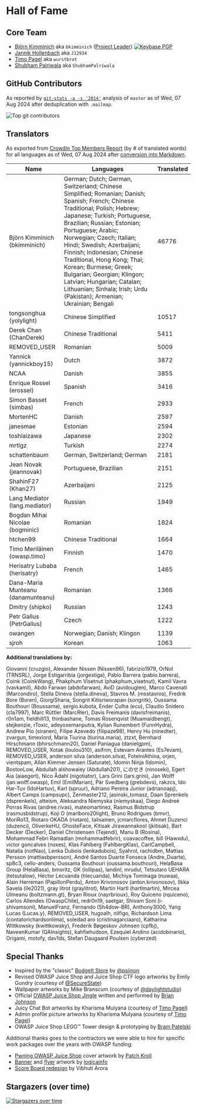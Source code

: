 # Hall of Fame

## Core Team

- [Björn Kimminich](https://github.com/bkimminich) aka `bkimminich`
  ([Project Leader](https://www.owasp.org/index.php/Projects/Project_Leader_Responsibilities))
  [![Keybase PGP](https://img.shields.io/keybase/pgp/bkimminich)](https://keybase.io/bkimminich)
- [Jannik Hollenbach](https://github.com/J12934) aka `J12934`
- [Timo Pagel](https://github.com/wurstbrot) aka `wurstbrot`
- [Shubham Palriwala](https://github.com/ShubhamPalriwala) aka `ShubhamPalriwala`

## GitHub Contributors

As reported by [`git-stats -a -s '2014'`](https://www.npmjs.com/package/git-stats) analysis of `master` as of Wed, 07 Aug
2024 after deduplication with `.mailmap`.

![Top git contributors](screenshots/git-stats.png)

## Translators

As exported from
[CrowdIn Top Members Report](https://crowdin.com/project/owasp-juice-shop/reports/top-members)
(by # of translated words) for all languages as of Wed, 07 Aug
2024 after [conversion into Markdown](https://thisdavej.com/copy-table-in-excel-and-paste-as-a-markdown-table/).

| Name                               | Languages                                                                                                                                                                                                                                                                                                                                                                                                                                                                                        | Translated |
|------------------------------------|--------------------------------------------------------------------------------------------------------------------------------------------------------------------------------------------------------------------------------------------------------------------------------------------------------------------------------------------------------------------------------------------------------------------------------------------------------------------------------------------------|------------|
| Björn Kimminich (bkimminich)       | German; Dutch; German, Switzerland; Chinese Simplified; Romanian; Danish; Spanish; French; Chinese Traditional; Polish; Hebrew; Japanese; Turkish; Portuguese, Brazilian; Russian; Estonian; Portuguese; Arabic; Norwegian; Czech; Italian; Hindi; Swedish; Azerbaijani; Finnish; Indonesian; Chinese Traditional, Hong Kong; Thai; Korean; Burmese; Greek; Bulgarian; Georgian; Klingon; Latvian; Hungarian; Catalan; Lithuanian; Sinhala; Irish; Urdu (Pakistan); Armenian; Ukrainian; Bengali | 46776      |
| tongsonghua (yolylight)            | Chinese Simplified                                                                                                                                                                                                                                                                                                                                                                                                                                                                               | 10517      |
| Derek Chan (ChanDerek)             | Chinese Traditional                                                                                                                                                                                                                                                                                                                                                                                                                                                                              | 5411       |
| REMOVED_USER                       | Romanian                                                                                                                                                                                                                                                                                                                                                                                                                                                                                         | 5009       |
| Yannick (yannickboy15)             | Dutch                                                                                                                                                                                                                                                                                                                                                                                                                                                                                            | 3872       |
| NCAA                               | Danish                                                                                                                                                                                                                                                                                                                                                                                                                                                                                           | 3855       |
| Enrique Rossel (erossel)           | Spanish                                                                                                                                                                                                                                                                                                                                                                                                                                                                                          | 3416       |
| Simon Basset (simbas)              | French                                                                                                                                                                                                                                                                                                                                                                                                                                                                                           | 2933       |
| MortenHC                           | Danish                                                                                                                                                                                                                                                                                                                                                                                                                                                                                           | 2597       |
| janesmae                           | Estonian                                                                                                                                                                                                                                                                                                                                                                                                                                                                                         | 2594       |
| toshiaizawa                        | Japanese                                                                                                                                                                                                                                                                                                                                                                                                                                                                                         | 2302       |
| mrtlgz                             | Turkish                                                                                                                                                                                                                                                                                                                                                                                                                                                                                          | 2274       |
| schattenbaum                       | German, Switzerland; German                                                                                                                                                                                                                                                                                                                                                                                                                                                                      | 2181       |
| Jean Novak (jeannovak)             | Portuguese, Brazilian                                                                                                                                                                                                                                                                                                                                                                                                                                                                            | 2151       |
| ShahinF27 (Khan27)                 | Azerbaijani                                                                                                                                                                                                                                                                                                                                                                                                                                                                                      | 2125       |
| Lang Mediator (lang.mediator)      | Russian                                                                                                                                                                                                                                                                                                                                                                                                                                                                                          | 1949       |
| Bogdan Mihai Nicolae (bogminic)    | Romanian                                                                                                                                                                                                                                                                                                                                                                                                                                                                                         | 1824       |
| htchen99                           | Chinese Traditional                                                                                                                                                                                                                                                                                                                                                                                                                                                                              | 1664       |
| Timo Meriläinen (owasp.timo)       | Finnish                                                                                                                                                                                                                                                                                                                                                                                                                                                                                          | 1470       |
| Herisatry Lubaba (herisatry)       | French                                                                                                                                                                                                                                                                                                                                                                                                                                                                                           | 1465       |
| Dana-Maria Munteanu (danamunteanu) | Romanian                                                                                                                                                                                                                                                                                                                                                                                                                                                                                         | 1366       |
| Dmitry (shipko)                    | Russian                                                                                                                                                                                                                                                                                                                                                                                                                                                                                          | 1243       |
| Petr Gallus (PetrGallus)           | Czech                                                                                                                                                                                                                                                                                                                                                                                                                                                                                            | 1222       |
| owangen                            | Norwegian; Danish; Klingon                                                                                                                                                                                                                                                                                                                                                                                                                                                                       | 1139       |
| sjroh                              | Korean                                                                                                                                                                                                                                                                                                                                                                                                                                                                                           | 1063       |

**Additional translations by:**

Giovanni (cruzgio), Alexander Nissen (Nissen96), fabrizio1979, OrNol (TRNSRL), Jorge Estigarribia (jorgestiga), Pablo Barrera (pablo.barrera), Coink (CoinkWang), Phakphum Visetnut (phakphum_visetnut), Kamil Vavra (vavkamil), Abdo Farwan (abdofarwan), AviD (avidouglen), Marco Cavenati (Marcondiro), Stella Dineva (stella.dineva), Stavros M. (msstavros), Fredrik Bore (Boren), GiorgiSharia, Songrit Kitisriworapan (songritk), Oussama Bouthouri (Boussama), sergio.kubota, Ender Çulha (ecu), Claudio Snidero (cla7997), Marc Rüttler (MarcRler), Davis Freimanis (davisfreimanis), r0n1am, fieldhill13, thinbashane, Tomas Rosenqvist (Muamaidbengt), stejkenzie, rToxic, adeyosemanputra, Kylian Runembert (FunnHydra), Andrew Pio (siranen), Filipe Azevedo (filipaze98), Henry Hu (ninedter), zvargun, timexlord, Maria Tiurina (tiurina.maria), ztzxt, Bernhard Hirschmann (bhirschmann20), Daniel Paniagua (danielgpm), REMOVED_USER, Xotak (loulou310), asifnm, Estevam Arantes (Es7evam), REMOVED_USER, anderson silva (anderson.silva), FoteiniAthina, orjen, vientspam, Allan Kimmer Jensen (Saturate), Idomin Ninja (Idomin), BostonLow, Abdullah alshowaiey (Abdullah201), にのせき (ninoseki), Egert Aia (aiaegert), Nico Ådahl (nigotiator), Lars Grini (lars.grini), Jan Wolff (jan.wolff.owasp), Emil (EmilMarian), Pär Svedberg (grebdevs), rakzcs, Ido Har-Tuv (IdoHartuv), Karl (spruur), Adriano Pereira Junior (adrianoapj), Albert Camps (campsupc), Zenmaster212, jasinski_tomasz, Daan Sprenkels (dsprenkels), atteism, Aleksandra Niemyska (niemyskaa), Diego Andreé Porras Rivas (andree.rivas), mateomartinez, Rasmus Bidstrup (rasmusbidstrup), Koji O (marlboro20light), Bruno Rodrigues (bmvr), MoriRo13, Riotaro OKADA (riotaro), talisainen, jcmarcflores, Ahmet Duzenci (duzenci), OliverkeHU, GhosteFace, Kitisak Jirawannakool (jkitisak), Bart Decker (Decker), Daniel Christensen (Tejendi), Manu B (Rosina), Mohammad Febri Ramadlan (mohammadfebrir), coavacoffee, bill (Hawxdu), victor goncalves (noxes), Klas Fahlberg (FahlbergKlas), CarlCampbell, Natalia (notNao), Lenka Dubois (lenkadubois), Syahrol, rachidbm, Mattias Persson (mattiasbpersson), André Santos Duarte Fonseca (Andre_Duarte), sp8c3, cello-anders, Oussama Bouthouri (oussama.bouthouri), HelaBasa Group (HelaBasa), bmoritz, GK (lollipas), landinl, mrudul, Tetsutaro UEHARA (tetsutalow), Héctor Lecuanda (hlecuanda), Michiya Tominaga (nuwaa), Alain Herreman (PapillonPerdu), Anton Krivonosov (anton.krivonosov), Ilkka Savela (ile2021), gray litrot (graylitrot), Martin Hartl (hartlmartin), Mircea Ulmeanu (boltzmann.gt), Bryan Rioux (nayrbrioux), Roy Quiceno (rquiceno), Carlos Allendes (OwaspChile), redr0n19, saetgar, Shivam Soni (i-shivamsoni), ManuelFranz, Fernando (Sh4dow-BR), Anthony3000, Yang Lucas (Lucas.y), REMOVED_USER, hugoalh, nilfigo, Richardson Lima (contatorichardsonlima), soledad aro (cristinagarciaaro), Katharina Wittkowsky (kwittkowsky), Frederik Bøgeskov Johnsen (cpfbj), NaveenKumar (QAInsights), kahfiehudson, Ezequiel Andino (acidobinario), Origami, motofy, dav1ds, Stefan Daugaard Poulsen (cyberzed)

## Special Thanks

* Inspired by the "classic"
  [BodgeIt Store](https://github.com/psiinon/bodgeit) by
  [@psiinon](https://github.com/psiinon)
* Revised OWASP Juice Shop and Juice Shop CTF logo artworks by Emily Gundry (courtesy
  of [@SecureState](https://github.com/SecureState))
* Wallpaper artworks by Mike Branscum (courtesy of
  [@daylightstudio](https://github.com/daylightstudio))
* Official
  [OWASP Juice Shop Jingle](https://soundcloud.com/braimee/owasp-juice-shop-jingle)
  written and performed by [Brian Johnson](https://github.com/braimee)
* Juicy Chat Bot artworks by Kharisma Mulyana (courtesy of
  [Timo Pagel](https://github.com/wurstbrot/))
* Admin profile picture artworks by Kharisma Mulyana (courtesy of
  [Timo Pagel](https://github.com/wurstbrot/))
* OWASP Juice Shop LEGO™ Tower design & prototyping by [Bram Patelski](https://github.com/brampat/)

Additional thanks goes to the contractors we were able to hire for specific work packages over the years with OWASP funding:

* [Pwning OWASP Juice Shop](https://leanpub.com/juice-shop) cover artwork
  by [Patch Kroll](https://99designs.de/profiles/3099878)
* [Banner](https://github.com/OWASP/owasp-swag/tree/master/projects/juice-shop/banners)
  and
  [flyer](https://github.com/OWASP/owasp-swag/tree/master/projects/juice-shop/flyers)
  artwork by [logicainfo](https://99designs.de/profiles/logicainfo)
* [Score Board redesign](https://www.figma.com/file/DwC5ErhRz6gb3eTZEYYriS/Juiceshop-Scoreboard?type=design&node-id=0-1&mode=design) by Vibhuti Arora

## Stargazers (over time)

[![Stargazers over time](https://starchart.cc/juice-shop/juice-shop.svg)](https://starchart.cc/juice-shop/juice-shop)
